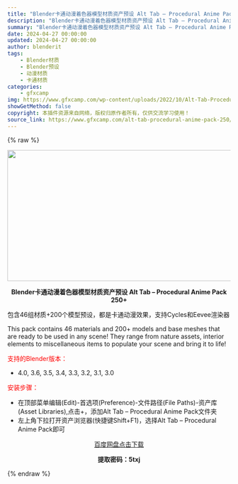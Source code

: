 ```yaml
---
title: "Blender卡通动漫着色器模型材质资产预设 Alt Tab – Procedural Anime Pack 250+"
description: "Blender卡通动漫着色器模型材质资产预设 Alt Tab – Procedural Anime Pack 250+ 包含46组材质+200个模型预设，都是卡通动漫效果，支持Cycles..."
summary: "Blender卡通动漫着色器模型材质资产预设 Alt Tab – Procedural Anime Pack 250+ 包含46组材质+200个模型预设，都是卡通动漫效果，支持Cycles..."
date: 2024-04-27 00:00:00
updated: 2024-04-27 00:00:00
author: blenderit
tags: 
    - Blender材质
    - Blender预设
    - 动漫材质
    - 卡通材质
categories:
    - gfxcamp
img: https://www.gfxcamp.com/wp-content/uploads/2022/10/Alt-Tab-Procedural-Anime-Pack-250.jpg
showGetMethod: false
copyright: 本插件资源来自网络，版权归原作者所有，仅供交流学习使用！
source_link: https://www.gfxcamp.com/alt-tab-procedural-anime-pack-250/
---
```


{% raw %}
<div><p><img decoding="async" class="aligncenter size-full wp-image-107282" src="https://www.gfxcamp.com/wp-content/uploads/2022/10/Alt-Tab-Procedural-Anime-Pack-250.jpg" data-src="https://www.gfxcamp.com/wp-content/uploads/2022/10/Alt-Tab-Procedural-Anime-Pack-250.jpg" alt="" width="590" height="295" data-srcset="https://www.gfxcamp.com/wp-content/uploads/2022/10/Alt-Tab-Procedural-Anime-Pack-250.jpg 590w, https://www.gfxcamp.com/wp-content/uploads/2022/10/Alt-Tab-Procedural-Anime-Pack-250-150x75.jpg 150w" data-sizes="(max-width: 590px) 100vw, 590px"></p><p style="text-align: center;"><strong>Blender卡通动漫着色器模型材质资产预设 Alt Tab – Procedural Anime Pack 250+</strong></p><p>包含46组材质+200个模型预设，都是卡通动漫效果，支持Cycles和Eevee渲染器</p><p>This pack contains 46 materials and 200+ models and base meshes that are ready to be used in any scene! They range from nature assets, interior elements to miscellaneous items to populate your scene and bring it to life!</p><p style="text-align: left;"><span style="color: #ff0000;">支持的Blender版本：</span></p><ul>
<li style="text-align: left;">4.0, 3.6, 3.5, 3.4, 3.3, 3.2, 3.1, 3.0</li>
</ul><p style="text-align: left;"><span style="color: #ff0000;">安装步骤：</span></p><ul>
<li>在顶部菜单编辑(Edit)-首选项(Preference)-文件路径(File Paths)-资产库(Asset Libraries),点击+，添加Alt Tab – Procedural Anime Pack文件夹</li>
<li>左上角下拉打开资产浏览器(快捷键Shift+F1)，选择Alt Tab – Procedural Anime Pack即可</li>
</ul><p style="text-align: center;"><a class="maxbutton-3 maxbutton maxbutton-baidu" target="_blank" rel="noopener" href="https://pan.baidu.com/s/12DoV8odeDi8OBjRCiijZTQ?pwd=5txj"><span class="mb-text">百度网盘点击下载</span></a></p><p style="text-align: center;"><strong>提取密码：5txj</strong></p></div>
<div style="display: none">gfxcamp</div>
{% endraw %}